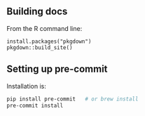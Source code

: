 ## Building docs

From the R command line:

```
install.packages("pkgdown")
pkgdown::build_site()
```

## Setting up pre-commit

Installation is:

```bash
pip install pre-commit   # or brew install
pre-commit install
```
